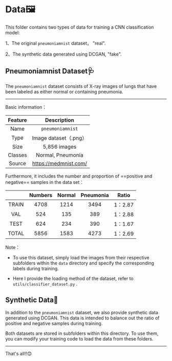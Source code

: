 # Data🖼️

This folder contains two types of data for training a CNN classification model: 

1、The original `pneumoniamnist` dataset， "real".

2、The synthetic data generated using DCGAN, "fake".

## Pneumoniamnist Dataset🩺

The `pneumoniamnist` dataset consists of X-ray images of lungs that have been labeled as either normal or containing pneumonia.

----

Basic information：

| Feature |      Description      |
| :-----: | :-------------------: |
|  Name   |   `pneumoniamnist`    |
|  Type   | Image dataset（.png） |
|  Size   |     5,856 images      |
| Classes |   Normal, Pneumonia   |
| Source  | https://medmnist.com/ |

Furthermore, it includes the number and proportion of ==positive and negative== samples in the data set：

|       | Numbers | Normal | Pneumonia |  Ratio  |
| :---: | :-----: | :----: | :-------: | :-----: |
| TRAIN |  4708   |  1214  |   3494    | 1：2.87 |
|  VAL  |   524   |  135   |    389    | 1：2.88 |
| TEST  |   624   |  234   |    390    | 1：1.67 |
| TOTAL |  5856   |  1583  |   4273    | 1：2.69 |

Note：

* To use this dataset, simply load the images from their respective subfolders within the `data` directory and specify the corresponding labels during training.

* Here I provide the loading method of the dataset, refer to `utils/classifier_dataset.py` .

## Synthetic Data🤖

In addition to the `pneumoniamnist` dataset, we also provide synthetic data generated using DCGAN. This data is intended to balance out the ratio of positive and negative samples during training.

Both datasets are stored in subfolders within this directory. To use them, you can modify your training code to load the data from these folders.

---

That's all!!😊
